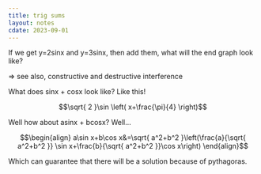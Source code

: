 ```yaml
---
title: trig sums
layout: notes
cdate: 2023-09-01
---
```


If we get y=2sinx and y=3sinx, then add them, what will the end graph look like?

=> see also, constructive and destructive interference

What does sinx + cosx look like? Like this!

$$\sqrt{ 2 }\sin \left( x+\frac{\pi}{4} \right)$$

Well how about asinx + bcosx? Well...

$$\begin{align}
a\sin x+b\cos x&=\sqrt{ a^2+b^2 }\left(\frac{a}{\sqrt{ a^2+b^2 }} \sin x+\frac{b}{\sqrt{ a^2+b^2 }}\cos x\right)
\end{align}$$

Which can guarantee that there will be a solution because of pythagoras.
